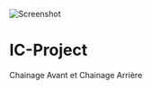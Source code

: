 ![Screenshot](https://images.frandroid.com/wp-content/uploads/2021/03/rick-astley-never-gonna-give-you-up.jpg)
# IC-Project
Chainage Avant et Chainage Arrière
